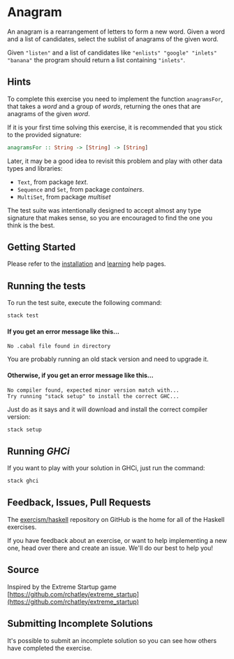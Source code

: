 # Anagram

An anagram is a rearrangement of letters to form a new word.
Given a word and a list of candidates, select the sublist of anagrams of the given word.

Given `"listen"` and a list of candidates like `"enlists" "google" "inlets" "banana"` the program should return a list containing
`"inlets"`.

## Hints

To complete this exercise you need to implement the function `anagramsFor`,
that takes a _word_ and a group of _words_, returning the ones that are
anagrams of the given _word_.

If it is your first time solving this exercise, it is recommended that you
stick to the provided signature:

```haskell
anagramsFor :: String -> [String] -> [String]
```

Later, it may be a good idea to revisit this problem and play with other data
types and libraries:

- `Text`, from package _text_.
- `Sequence` and `Set`, from package _containers_.
- `MultiSet`, from package _multiset_

The test suite was intentionally designed to accept almost any type signature
that makes sense, so you are encouraged to find the one you think is the best.

## Getting Started

Please refer to the [installation](https://exercism.io/tracks/haskell/installation)
and [learning](https://exercism.io/tracks/haskell/learning) help pages.

## Running the tests

To run the test suite, execute the following command:

```bash
stack test
```

#### If you get an error message like this...

```
No .cabal file found in directory
```

You are probably running an old stack version and need
to upgrade it.

#### Otherwise, if you get an error message like this...

```
No compiler found, expected minor version match with...
Try running "stack setup" to install the correct GHC...
```

Just do as it says and it will download and install
the correct compiler version:

```bash
stack setup
```

## Running _GHCi_

If you want to play with your solution in GHCi, just run the command:

```bash
stack ghci
```

## Feedback, Issues, Pull Requests

The [exercism/haskell](https://github.com/exercism/haskell) repository on
GitHub is the home for all of the Haskell exercises.

If you have feedback about an exercise, or want to help implementing a new
one, head over there and create an issue. We'll do our best to help you!

## Source

Inspired by the Extreme Startup game [https://github.com/rchatley/extreme_startup](https://github.com/rchatley/extreme_startup)

## Submitting Incomplete Solutions

It's possible to submit an incomplete solution so you can see how others have completed the exercise.
